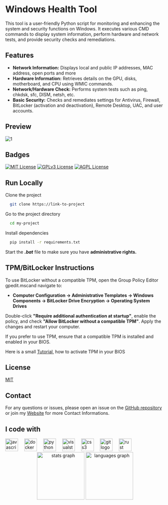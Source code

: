 
# Windows Health Tool

This tool is a user-friendly Python script for monitoring and enhancing the system and security functions on Windows. It executes various CMD commands to display system information, perform hardware and network tests, and provide security checks and remediations. 

 
## Features

- **Network Information:** Displays local and public IP addresses, MAC address, open ports and more
- **Hardware Information:** Retrieves details on the GPU, disks, motherboard, and CPU using WMIC commands.
- **Network/Hardware Check:** Performs system tests such as ping, chkdsk, sfc, DISM, netsh, etc.
- **Basic Security:** Checks and remediates settings for Antivirus, Firewall, BitLocker (activation and deactivation), Remote Desktop, UAC, and user accounts.


## Preview
![1](https://github.com/user-attachments/assets/9a8c4611-ebbc-46d2-9fb1-e4638e040487)


## Badges

[![MIT License](https://img.shields.io/badge/License-MIT-green.svg)](https://choosealicense.com/licenses/mit/)
[![GPLv3 License](https://img.shields.io/badge/License-GPL%20v3-yellow.svg)](https://opensource.org/licenses/)
[![AGPL License](https://img.shields.io/badge/license-AGPL-blue.svg)](http://www.gnu.org/licenses/agpl-3.0)


## Run Locally

Clone the project

```bash
  git clone https://link-to-project
```

Go to the project directory

```bash
  cd my-project
```

Install dependencies

```bash
  pip install -r requirements.txt
```

Start the ***.bat*** file to make sure you have **administrative rights.**




## TPM/BitLocker Instructions

To use BitLocker without a compatible TPM, open the Group Policy Editor gpedit.mscand navigate to:

- **Computer Configuration &rarr; Administrative Templates &rarr; Windows Components &rarr; BitLocker Drive Encryption &rarr; Operating System Drives**

Double-click **"Require additional authentication at startup"**, enable the policy, and check **"Allow BitLocker without a compatible TPM"**.
Apply the changes and restart your computer.

If you prefer to use TPM, ensure that a compatible TPM is installed and enabled in your BIOS.

Here is a small [Tutorial](https://youtu.be/1daHNjzOzjI?t=82), how to activate TPM in your BIOS

## License

[MIT](https://choosealicense.com/licenses/mit/)

  <h2>Contact</h2>
  <p>
    For any questions or issues, please open an issue on the <a href="https://github.com/IddoxLatifi/HealthTool/issues" target="_blank">GitHub repository </a> or join my <a href="https://iddox.tech/" target="_blank">Website</a> for more Contact Informations.
  </p>
  <h2 align="left">I code with</h2>

<div align="left">
  <img src="https://cdn.jsdelivr.net/gh/devicons/devicon/icons/javascript/javascript-original.svg" height="40" alt="javascript logo"  />
  <img width="12" />
  <img src="https://cdn.jsdelivr.net/gh/devicons/devicon/icons/docker/docker-original.svg" height="40" alt="docker logo"  />
  <img width="12" />
  <img src="https://cdn.jsdelivr.net/gh/devicons/devicon/icons/python/python-original.svg" height="40" alt="python logo"  />
  <img width="12" />
  <img src="https://cdn.jsdelivr.net/gh/devicons/devicon/icons/visualstudio/visualstudio-plain.svg" height="40" alt="visualstudio logo"  />
  <img width="12" />
  <img src="https://cdn.jsdelivr.net/gh/devicons/devicon/icons/css3/css3-original.svg" height="40" alt="css3 logo"  />
  <img width="12" />
  <img src="https://cdn.jsdelivr.net/gh/devicons/devicon/icons/git/git-original.svg" height="40" alt="git logo"  />
  <img width="12" />
  <img src="https://cdn.jsdelivr.net/gh/devicons/devicon/icons/rust/rust-original.svg" height="40" alt="rust logo"  />
</div>

<div align="center">
  <img src="https://github-readme-stats.vercel.app/api?username=IddoxLatifi&hide_title=false&hide_rank=false&show_icons=true&include_all_commits=true&count_private=true&disable_animations=false&theme=dracula&locale=en&hide_border=false&order=1" height="150" alt="stats graph"  />
  <img src="https://github-readme-stats.vercel.app/api/top-langs?username=IddoxLatifi&locale=en&hide_title=false&layout=compact&card_width=320&langs_count=5&theme=dracula&hide_border=false&order=2" height="150" alt="languages graph"  />
</div>

</body>
</html>

